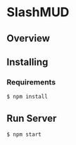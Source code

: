 # SlashMUD

## Overview


## Installing

### Requirements

```
$ npm install
```

## Run Server

```
$ npm start
```
